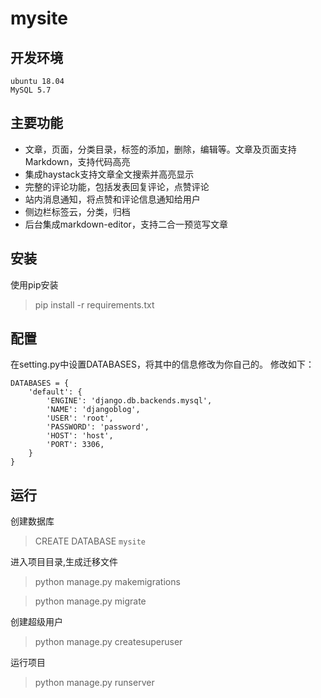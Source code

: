 # mysite
## 开发环境
    ubuntu 18.04
    MySQL 5.7
## 主要功能
- 文章，页面，分类目录，标签的添加，删除，编辑等。文章及页面支持Markdown，支持代码高亮
- 集成haystack支持文章全文搜索并高亮显示
- 完整的评论功能，包括发表回复评论，点赞评论
- 站内消息通知，将点赞和评论信息通知给用户
- 侧边栏标签云，分类，归档
- 后台集成markdown-editor，支持二合一预览写文章
## 安装
使用pip安装
> pip install -r requirements.txt

## 配置
在setting.py中设置DATABASES，将其中的信息修改为你自己的。
修改如下：
```
DATABASES = {
    'default': {
        'ENGINE': 'django.db.backends.mysql',
        'NAME': 'djangoblog',
        'USER': 'root',
        'PASSWORD': 'password',
        'HOST': 'host',
        'PORT': 3306,
    }
}
```
## 运行
创建数据库
>CREATE DATABASE `mysite`

进入项目目录,生成迁移文件
>python manage.py makemigrations

>python manage.py migrate

创建超级用户
>python manage.py createsuperuser

运行项目
> python manage.py runserver